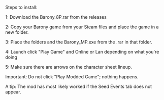 Steps to install: 

1: Download the Barony_8P.rar from the releases

2: Copy your Barony game from your Steam files and place the game in a new folder.

3: Place the folders and the Barony_MP.exe from the .rar in that folder.

4: Launch click "Play Game" and Online or Lan depending on what you're doing

5: Make sure there are arrows on the character sheet lineup.

Important: Do not click "Play Modded Game"; nothing happens.

A tip: The mod has most likely worked if the Seed Events tab does not appear.
